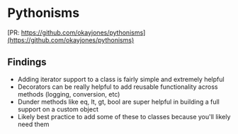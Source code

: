 # Pythonisms

[PR: https://github.com/okayjones/pythonisms](https://github.com/okayjones/pythonisms)

## Findings

- Adding iterator support to a class is fairly simple and extremely helpful
- Decorators can be really helpful to add reusable functionality across methods (logging, conversion, etc)
- Dunder methods like eq, lt, gt, bool are super helpful in building a full support on a custom object
- Likely best practice to add some of these to classes because you'll likely need them
